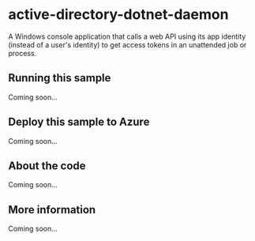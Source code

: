 # active-directory-dotnet-daemon
A Windows console application that calls a web API using its app identity (instead of a user's identity) to get access tokens in an unattended job or process.  
## Running this sample
Coming soon...
## Deploy this sample to Azure
Coming soon...
## About the code
Coming soon...
## More information
Coming soon...